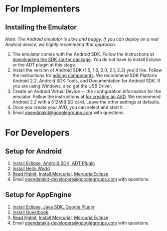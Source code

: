 # For Implementers #
## Installing the Emulator ##
_Note: The Android emulator is slow and buggy. If you can deploy on a real Android device, we highly recommend that approach._
  1. The emulator comes with the Android SDK. Follow the instructions at [downloading the SDK starter package](http://developer.android.com/sdk/installing.html#Installing). You do not have to install Eclipse or the ADT plugin at this stage.
  1. Install the version of Android SDK (1.5, 1.6, 2.0, 2.1, 2.2) you'd like. Follow the instructions for [adding components](http://developer.android.com/sdk/adding-components.html). We recommend SDK Platform Android 2.2, Android SDK Tools, and Documentation for Android SDK. If you are using Windows, also get the USB Driver.
  1. Create an Android Virtual Device -- the configuration information for the emulator. Follow the instructions at [for creating an AVD](http://developer.android.com/guide/developing/eclipse-adt.html#AVD). We recommend Android 2.2 with a 512MiB SD card. Leave the other settings at defaults.
  1. Once you create your AVD, you can select and start it.
  1. Email [opendatakit@googlegroups.com](http://groups.google.com/group/opendatakit) with questions.

# For Developers #

## Setup for Android ##
  1. [Install Eclipse, Android SDK, ADT Plugin](http://developer.android.com/sdk/index.html)
  1. [Install Hello World](http://developer.android.com/resources/tutorials/hello-world.html)
  1. [Read HgInit](http://hginit.com), [Install Mercurial](http://mercurial.selenic.com), [MercurialEclipse](http://www.javaforge.com/project/HGE)
  1. Email [opendatakit-developers@googlegroups.com](http://groups.google.com/group/opendatakit-developers) with questions.

## Setup for AppEngine ##
  1. [Install Eclipse, Java SDK, Google Plugin](http://code.google.com/appengine/docs/java/gettingstarted/installing.html)
  1. [Install Guestbook](http://code.google.com/appengine/docs/java/gettingstarted/creating.html)
  1. [Read HgInit](http://hginit.com), [Install Mercurial](http://mercurial.selenic.com), [MercurialEclipse](http://www.javaforge.com/project/HGE)
  1. Email [opendatakit-developers@googlegroups.com](http://groups.google.com/group/opendatakit-developers) with questions.